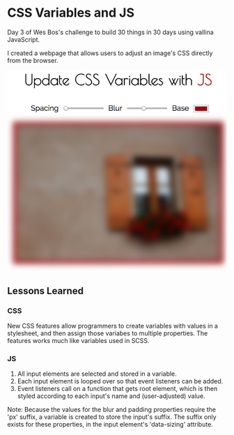 # CSS Variables and JS

<p>Day 3 of Wes Bos's challenge to build 30 things in 30 days using vallina JavaScript.</p>
<p>I created a webpage that allows users to adjust an image's CSS directly from the browser.</p>

<img src='css.png'>

<h2>Lessons Learned</h2>

<h3>CSS</h3>
<p>New CSS features allow programmers to create variables with values in a stylesheet, and then assign those variabes to multiple properties. The features works much like variables used in SCSS.</p>

<h3>JS</h3>
<ol>
<li>All input elements are selected and stored in a variable.</li>
<li>Each input element is looped over so that event listeners can be added.</li>
<li>Event listeners call on a function that gets root element, which is then styled according to each input's name and (user-adjusted) value.</li>
</ol>
<p>Note: Because the values for the blur and padding properties require the 'px' suffix, a variable is created to store the input's suffix. The suffix only exists for these properties, in the input element's 'data-sizing' attribute.<p>
